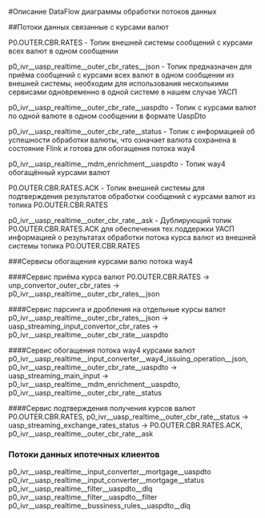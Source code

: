 #Описание DataFlow диаграммы обработки потоков данных

##Потоки данных связанные с курсами валют

P0.OUTER.CBR.RATES - Топик внешней системы сообщений с курсами всех валют в одном сообщении 

p0_ivr__uasp_realtime__outer_cbr_rates__json - Топик предназначен для приёма сообщений с курсами всех валют в одном сообщении из внешней системы, необходим для использования несколькими сервисами одновременно в одной системе в нашем случае УАСП

p0_ivr__uasp_realtime__outer_cbr_rate__uaspdto - Топик с курсами валют по одной валюте в одном сообщении в формате UaspDto

p0_ivr__uasp_realtime__outer_cbr_rate__status - Топик с информацией об успешности обработки валюты, что означает валюта сохранена в состояние Flink и готова для обогащения потока way4

p0_ivr__uasp_realtime__mdm_enrichment__uaspdto - Топик way4 обогащённый курсами валют

P0.OUTER.CBR.RATES.ACK - Топик внешней системы для подтверждения результатов обработки сообщений с курсами валют из топика P0.OUTER.CBR.RATES

p0_ivr__uasp_realtime__outer_cbr_rate__ask - Дублирующий топик P0.OUTER.CBR.RATES.ACK для обеспечения тех.поддержки УАСП информацией о результатах обработки потока курса валют из внешней системы топика P0.OUTER.CBR.RATES   

###Сервисы обогащения курсами валю потока way4

####Сервис приёма курса валют
P0.OUTER.CBR.RATES -> unp_convertor_outer_cbr_rates -> p0_ivr__uasp_realtime__outer_cbr_rates__json

####Сервис парсинга и дробления на отдельные курсы валют
p0_ivr__uasp_realtime__outer_cbr_rates__json -> uasp_streaming_input_convertor_cbr_rates -> p0_ivr__uasp_realtime__outer_cbr_rate__uaspdto

####Сервис обогащения потока way4 курсами валют
p0_ivr__uasp_realtime__input_converter__way4_issuing_operation__json, p0_ivr__uasp_realtime__outer_cbr_rate__uaspdto -> uasp_streaming_main_input -> p0_ivr__uasp_realtime__mdm_enrichment__uaspdto, p0_ivr__uasp_realtime__outer_cbr_rate__status

####Сервис подтверждения получения курсов валют
P0.OUTER.CBR.RATES, p0_ivr__uasp_realtime__outer_cbr_rate__status -> uasp_streaming_exchange_rates_status -> P0.OUTER.CBR.RATES.ACK, p0_ivr__uasp_realtime__outer_cbr_rate__ask 


### Потоки данных ипотечных клиентов
p0_ivr__uasp_realtime__input_converter__mortgage__uaspdto
p0_ivr__uasp_realtime__input_converter__mortgage__status
p0_ivr__uasp_realtime__filter__uaspdto__dlq
p0_ivr__uasp_realtime__filter__uaspdto__filter
p0_ivr__uasp_realtime__bussiness_rules__uaspdto__dlq

